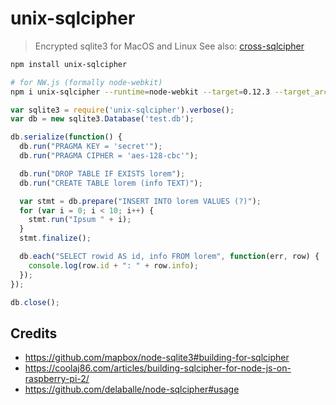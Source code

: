 # unix-sqlcipher

> Encrypted sqlite3 for MacOS and Linux
> See also: [cross-sqlcipher](https://github.com/fritx/cross-sqlcipher)

```sh
npm install unix-sqlcipher

# for NW.js (formally node-webkit)
npm i unix-sqlcipher --runtime=node-webkit --target=0.12.3 --target_arch=x64
```

```js
var sqlite3 = require('unix-sqlcipher').verbose();
var db = new sqlite3.Database('test.db');

db.serialize(function() {
  db.run("PRAGMA KEY = 'secret'");
  db.run("PRAGMA CIPHER = 'aes-128-cbc'");

  db.run("DROP TABLE IF EXISTS lorem");
  db.run("CREATE TABLE lorem (info TEXT)");

  var stmt = db.prepare("INSERT INTO lorem VALUES (?)");
  for (var i = 0; i < 10; i++) {
    stmt.run("Ipsum " + i);
  }
  stmt.finalize();

  db.each("SELECT rowid AS id, info FROM lorem", function(err, row) {
    console.log(row.id + ": " + row.info);
  });
});

db.close();
```

## Credits

- https://github.com/mapbox/node-sqlite3#building-for-sqlcipher
- https://coolaj86.com/articles/building-sqlcipher-for-node-js-on-raspberry-pi-2/
- https://github.com/delaballe/node-sqlcipher#usage
